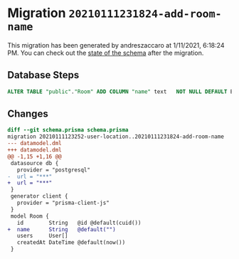 # Migration `20210111231824-add-room-name`

This migration has been generated by andreszaccaro at 1/11/2021, 6:18:24 PM.
You can check out the [state of the schema](./schema.prisma) after the migration.

## Database Steps

```sql
ALTER TABLE "public"."Room" ADD COLUMN "name" text   NOT NULL DEFAULT E''
```

## Changes

```diff
diff --git schema.prisma schema.prisma
migration 20210111123252-user-location..20210111231824-add-room-name
--- datamodel.dml
+++ datamodel.dml
@@ -1,15 +1,16 @@
 datasource db {
   provider = "postgresql"
-  url = "***"
+  url = "***"
 }
 generator client {
   provider = "prisma-client-js"
 }
 model Room {
   id        String   @id @default(cuid())
+  name      String   @default("")
   users     User[]
   createdAt DateTime @default(now())
 }
```


